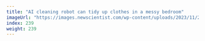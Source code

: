 ```yaml
---
title: "AI cleaning robot can tidy up clothes in a messy bedroom"
imageUrl: "https://images.newscientist.com/wp-content/uploads/2023/11/21152134/SEI_181102879.jpg?width=788"
index: 239
weight: 239
---
```

